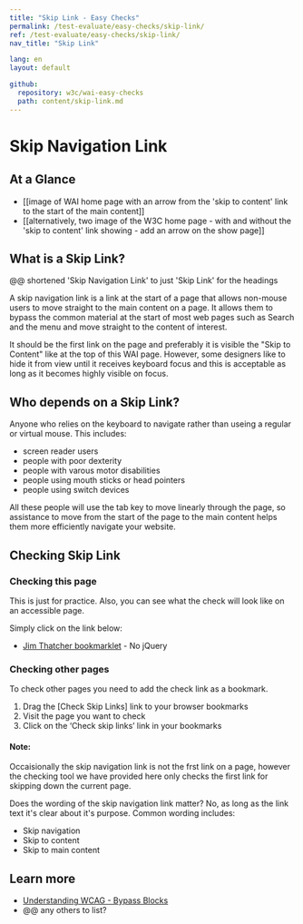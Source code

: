 ```yaml
---
title: "Skip Link - Easy Checks"
permalink: /test-evaluate/easy-checks/skip-link/
ref: /test-evaluate/easy-checks/skip-link/
nav_title: "Skip Link"

lang: en
layout: default

github:
  repository: w3c/wai-easy-checks
  path: content/skip-link.md
---
```

# Skip Navigation Link
## At a Glance

* [[image of WAI home page with an arrow from the 'skip to content' link to the start of the main content]]
* [[alternatively, two image of the W3C home page - with and without the 'skip to content' link showing - add an arrow on the show page]]

## What is a Skip Link? 
@@ shortened 'Skip Navigation Link' to just 'Skip Link' for the headings

A skip navigation link is a link at the start of a page that allows non-mouse users to move straight to the main content on a page. It allows them to bypass the common material at the start of most web pages such as Search and the menu and move straight to the content of interest. 

It should be the first link on the page and preferably it is visible the "Skip to Content" like at the top of this WAI page. However, some designers like to hide it from view until it receives keyboard focus and this is acceptable as long as it becomes highly visible on focus.

## Who depends on a Skip Link?

Anyone who relies on the keyboard to navigate rather than useing a regular or virtual mouse. This includes:

* screen reader users
* people with poor dexterity
* people with varous motor disabilities
* people using mouth sticks or head pointers
* people using switch devices

All these people will use the tab key to move linearly through the page, so assistance to move from the start of the page to the main content helps them more efficiently navigate your website.

## Checking Skip Link

### Checking this page
This is just for practice. Also, you can see what the check will look like on an accessible page.

Simply click on the link below:

* [Jim Thatcher bookmarklet](https://jimthatcher.com/favelets/) - No jQuery

### Checking other pages
To check other pages you need to add the check link as a bookmark.

1. Drag the [Check Skip Links] link to your browser bookmarks
2. Visit the page you want to check
3. Click on the ‘Check skip links’ link in your bookmarks

#### Note: 
Occaisionally the skip navigation link is not the frst link on a page, however the checking tool we have provided here only checks the first link for skipping down the current page.

Does the wording of the skip navigation link matter? No, as long as the link text it's clear about it's purpose. Common wording includes: 
* Skip navigation
* Skip to content
* Skip to main content

## Learn more
* [Understanding WCAG - Bypass Blocks](https://www.w3.org/WAI/WCAG22/Understanding/bypass-blocks.html)
* @@ any others to list?
